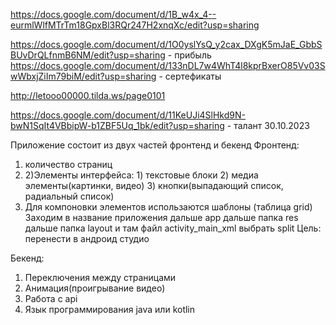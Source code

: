 https://docs.google.com/document/d/1B_w4x_4--eurmlWlfMTrTm18GpxBl3RQr247H2xnqXc/edit?usp=sharing

https://docs.google.com/document/d/1O0yslYsQ_y2cax_DXgK5mJaE_GbbSBUvDrQLfnmB6NM/edit?usp=sharing - прибыль 
https://docs.google.com/document/d/133nDL7w4WhT4l8kprBxerO85Vv03SwWbxjZiIm79biM/edit?usp=sharing - сертефикаты 

http://letooo00000.tilda.ws/page0101

https://docs.google.com/document/d/11KeUJi4SlHkd9N-bwN1SqIt4VBbipW-b1ZBF5Uq_1bk/edit?usp=sharing - талант 30.10.2023


Приложение состоит из двух частей фронтенд и бекенд 
Фронтенд:
1) количество страниц
2) 2)Элементы интерфейса: 1) текстовые блоки 2) медиа элементы(картинки, видео) 3) кнопки(выпадающий список, радиальный список)
3) Для компоновки элементов использаются шаблоны (таблица grid) Заходим в название приложения дальше app дальше папка res дальше папка layout и там файл activity_main_xml выбрать split
Цель: перенести в андроид студио

Бекенд:
1) Переключения между страницами
2) Анимация(проигрывание видео)
3) Работа с api
4) Язык программирования java или kotlin
